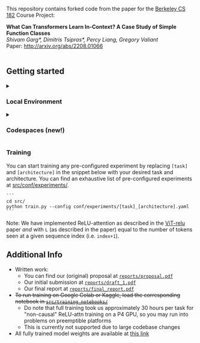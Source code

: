 This repository contains forked code from the paper for the [Berkeley CS 182](https://inst.eecs.berkeley.edu/~cs182/fa23/) Course Project:

**What Can Transformers Learn In-Context? A Case Study of Simple Function Classes** <br>
*Shivam Garg\*, Dimitris Tsipras\*, Percy Liang, Gregory Valiant* <br>
Paper: http://arxiv.org/abs/2208.01066 <br><br>


## Getting started

<details>
    <summary><h3>Local Environment</h3></summary>
To get started with this codebase:

1) Clone the repo  

2) Install the dependencies for our code using Conda. You may need to adjust the environment YAML file depending on your setup (alternatively, you can use a Codespace (described below)).  

    ```
    conda env create -f environment.yml
    conda activate in-context-learning
    ```
</details>

<details>
<summary><h3>Codespaces (new!)</h3></summary>
Click <a href="https://github.com/codespaces/new?hide_repo_select=true&ref=devcontainer-improvement&repo=724878312">this link</a> and step through the configurator or start a <a href="https://github.com/features/codespaces">codespace</a> directly from this repo. That's it -- dependencies will be automatically installed and you will be dropped in your default codespace editor.

Note: If the conda environment is not automatically activated, you may need to run 

    ```
    source /opt/conda/bin/activate in-context-learning
    ```
</details>

### Training

You can start training any pre-configured experiment by replacing `[task]` and `[architecture]` in the snippet below with your desired task and architecture. You can find an exhaustive list of pre-configured experiments at [src/conf/experiments/](https://github.com/nelson-lojo/in-context-learning/blob/main/src/conf/experiments/).

    ```
    cd src/
    python train.py --config conf/experiments/[task]_[architecture].yaml
    ```
Note: We have implemented ReLU-attention as described in the [ViT-relu](https://arxiv.org/pdf/2309.08586.pdf) paper *and* with `L` (as described in the paper) equal to the number of tokens seen at a given sequence index (i.e. `index+1`).

## Additional Info

- Written work:
    - You can find our (original) proposal at [`reports/proposal.pdf`](https://github.com/nelson-lojo/in-context-learning/blob/main/reports/proposal.pdf) 
    - Our initial submission at [`reports/draft_1.pdf`](https://github.com/nelson-lojo/in-context-learning/blob/main/reports/proposal.pdf)
    - Our final report at [`reports/final_report.pdf`](https://github.com/nelson-lojo/in-context-learning/blob/main/reports/final_report.pdf)
- ~~To run training on Google Colab or Kaggle, load the corresponding notebook in [`src/training_notebooks/`](https://github.com/nelson-lojo/in-context-learning/blob/main/src/training_notebooks/)~~
    - Do note that full training took us approximately 30 hours per task for "non-causal" ReLU-attn training on a P4 GPU, so you may run into problems on preemptible platforms
    - This is currently not supported due to large codebase changes
- All fully trained model weights are available at [this link](https://drive.google.com/file/d/1i40FeNi5K0UzOH7I5wp32vBKCELSc8PD/view?usp=sharing)
